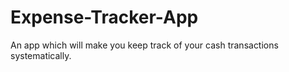 # Expense-Tracker-App
An app which will make you keep track of your cash transactions systematically.
